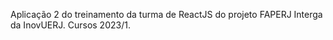 Aplicação 2 do treinamento da turma de ReactJS do projeto FAPERJ Interga da InovUERJ. Cursos 2023/1. 
